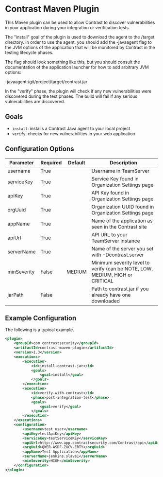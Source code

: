# Contrast Maven Plugin

This Maven plugin can be used to allow Contrast to discover vulnerabilities in your application during your integration or verification tests. 

The "install" goal of the plugin is used to download the agent to the /target directory. In order to use the agent, you should add the -javaagent flag to the JVM options of the application that will be monitored by Contrast in the testing lifecycle phases. 

The flag should look something like this, but you should consult the documentation of the application launcher for how to add arbitrary JVM options:

 -javaagent:/git/project/target/contrast.jar

In the "verify" phase, the plugin will check if any new vulnerabilities were discovered during the test phases. The build will fail if any serious vulnerabilities are discovered.

## Goals

* `install`: installs a Contrast Java agent to your local project
* `verify`: checks for new vulnerabilities in your web application


## Configuration Options

| Parameter   | Required | Default | Description                                                                  |
|-------------|----------|---------|------------------------------------------------------------------------------|
| username    | True     |         | Username in TeamServer                                                       |
| serviceKey  | True     |         | Service Key found in Organization Settings page                              |
| apiKey      | True     |         | API Key found in Organization Settings page                                  |
| orgUuid     | True     |         | Organization UUID found in Organization Settings page                        |
| appName     | True     |         | Name of the application as seen in the Contrast site                         |
| apiUrl      | True     |         | API URL to your TeamServer instance                                          |
| serverName  | True     |         | Name of the server you set with -Dcontrast.server                            |
| minSeverity | False    | MEDIUM  | Minimum severity level to verify (can be NOTE, LOW, MEDIUM, HIGH or CRITICAL |
| jarPath     | False    |         | Path to contrast.jar if you already have one downloaded                      |

## Example Configuration

The following is a typical example.

```xml
<plugin>
    <groupId>com.contrastsecurity</groupId>
    <artifactId>contrast-maven-plugin</artifactId>
    <version>1.3</version>
    <executions>
        <execution>
            <id>install-contrast-jar</id>
            <goals>
                <goal>install</goal>
            </goals>
        </execution>
        <execution>
            <id>verify-with-contrast</id>
            <phase>post-integration-test</phase>
            <goals>
                <goal>verify</goal>
            </goals>
        </execution>
    </executions>
    <configuration>
        <username>test_user</username>
        <apiKey>testApiKey</apiKey>
        <serviceKey>testServiceKEy</serviceKey>
        <apiUrl>http://www.app.contrastsecurity.com/Contrast/api</apiUrl>
        <orgUuid>QWER-ASDF-ZXCV-ERTY</orgUuid>
        <appName>Test Application</appName>
        <serverName>jenkins.slave1</serverName>
        <minSeverity>HIGH</minSeverity>
    </configuration>
</plugin>
```
